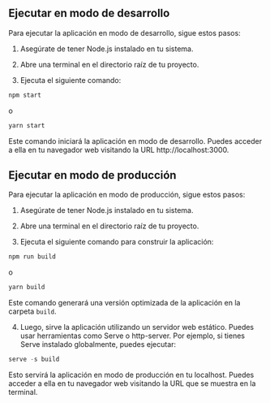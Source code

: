 ## Ejecutar en modo de desarrollo

Para ejecutar la aplicación en modo de desarrollo, sigue estos pasos:

1. Asegúrate de tener Node.js instalado en tu sistema.

2. Abre una terminal en el directorio raíz de tu proyecto.

3. Ejecuta el siguiente comando:

```javascript
npm start
``` 

o 

```javascript
yarn start
``` 

Este comando iniciará la aplicación en modo de desarrollo. Puedes acceder a ella en tu navegador web visitando la URL http://localhost:3000.

## Ejecutar en modo de producción

Para ejecutar la aplicación en modo de producción, sigue estos pasos:

1. Asegúrate de tener Node.js instalado en tu sistema.

2. Abre una terminal en el directorio raíz de tu proyecto.

3. Ejecuta el siguiente comando para construir la aplicación:

```javascript
npm run build
``` 

o 

```javascript
yarn build
``` 

Este comando generará una versión optimizada de la aplicación en la carpeta `build`.

4. Luego, sirve la aplicación utilizando un servidor web estático. Puedes usar herramientas como Serve o http-server. Por ejemplo, si tienes Serve instalado globalmente, puedes ejecutar:

```javascript
serve -s build
```

Esto servirá la aplicación en modo de producción en tu localhost. Puedes acceder a ella en tu navegador web visitando la URL que se muestra en la terminal.
